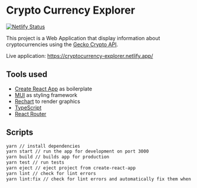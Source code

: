 # Crypto Currency Explorer
[![Netlify Status](https://api.netlify.com/api/v1/badges/42e2a52e-8736-49c7-bcc3-b33c284676da/deploy-status)](https://app.netlify.com/sites/cryptocurrency-explorer/deploys)


This project is a Web Application that display information about cryptocurrencies using the [Gecko Crypto API](https://www.coingecko.com/en/api).

Live application: https://cryptocurrency-explorer.netlify.app/

## Tools used

- [Create React App](https://create-react-app.dev/) as boilerplate
- [MUI](https://mui.com/) as styling framework
- [Rechart](https://recharts.org/) to render graphics
- [TypeScript](https://www.typescriptlang.org/)
- [React Router](https://reactrouter.com/)

## Scripts

```sh
yarn // install dependencies
yarn start // run the app for development on port 3000
yarn build // builds app for production
yarn test // run tests
yarn eject // eject project from create-react-app
yarn lint // check for lint errors
yarn lint:fix // check for lint errors and automatically fix them when possiy
```
